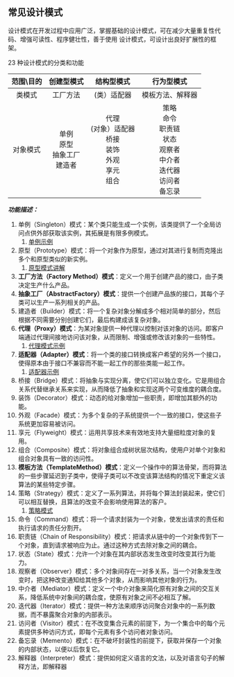 ## 常见设计模式
   设计模式在开发过程中应用广泛，掌握基础的设计模式，可在减少大量重复性代码、增强可读性、程序健壮性，善于使用
   设计模式，可设计出良好扩展性的框架。
   
   23 种设计模式的分类和功能
   
   |范围\目的	|创建型模式|结构型模式|行为型模式
   |:---:|:---:|:---:|:---:
   类模式|工厂方法|(类）适配器|模板方法、解释器
   对象模式|单例<br>原型<br>抽象工厂<br>建造者|代理<br>(对象）适配器<br>桥接<br>装饰<br>外观<br>享元<br>组合|策略<br>命令<br>职责链<br>状态<br>观察者<br>中介者<br>迭代器<br>访问者<br>备忘录

   ***功能描述：***
   1. 单例（Singleton）模式：某个类只能生成一个实例，该类提供了一个全局访问点供外部获取该实例，其拓展是有限多例模式。
        1. [单例示例](README-singleton.md)
   2. 原型（Prototype）模式：将一个对象作为原型，通过对其进行复制而克隆出多个和原型类似的新实例。
        1. [原型模式讲解](README-prototype.md)
   3. **工厂方法（Factory Method）模式**：定义一个用于创建产品的接口，由子类决定生产什么产品。
   4. **抽象工厂（AbstractFactory）模式**：提供一个创建产品族的接口，其每个子类可以生产一系列相关的产品。
   5. 建造者（Builder）模式：将一个复杂对象分解成多个相对简单的部分，然后根据不同需要分别创建它们，最后构建成该复杂对象。
   6. **代理（Proxy）模式**：为某对象提供一种代理以控制对该对象的访问。即客户端通过代理间接地访问该对象，从而限制、增强或修改该对象的一些特性。
        1. [代理模式示例](README-proxy.md)
   7. **适配器（Adapter）模式**：将一个类的接口转换成客户希望的另外一个接口，使得原本由于接口不兼容而不能一起工作的那些类能一起工作。
        1. [适配器示例](README-adapter.md)
   8. 桥接（Bridge）模式：将抽象与实现分离，使它们可以独立变化。它是用组合关系代替继承关系来实现，从而降低了抽象和实现这两个可变维度的耦合度。
   9. 装饰（Decorator）模式：动态的给对象增加一些职责，即增加其额外的功能。
   10. 外观（Facade）模式：为多个复杂的子系统提供一个一致的接口，使这些子系统更加容易被访问。
   11. 享元（Flyweight）模式：运用共享技术来有效地支持大量细粒度对象的复用。
   12. 组合（Composite）模式：将对象组合成树状层次结构，使用户对单个对象和组合对象具有一致的访问性。
   13. **模板方法（TemplateMethod）模式**：定义一个操作中的算法骨架，而将算法的一些步骤延迟到子类中，使得子类可以不改变该算法结构的情况下重定义该算法的某些特定步骤。
   14. 策略（Strategy）模式：定义了一系列算法，并将每个算法封装起来，使它们可以相互替换，且算法的改变不会影响使用算法的客户。
        1. [策略模式](README-strategy.md)
   15. 命令（Command）模式：将一个请求封装为一个对象，使发出请求的责任和执行请求的责任分割开。
   16. 职责链（Chain of Responsibility）模式：把请求从链中的一个对象传到下一个对象，直到请求被响应为止。通过这种方式去除对象之间的耦合。
   17. 状态（State）模式：允许一个对象在其内部状态发生改变时改变其行为能力。
   18. 观察者（Observer）模式：多个对象间存在一对多关系，当一个对象发生改变时，把这种改变通知给其他多个对象，从而影响其他对象的行为。
   19. 中介者（Mediator）模式：定义一个中介对象来简化原有对象之间的交互关系，降低系统中对象间的耦合度，使原有对象之间不必相互了解。
   20. 迭代器（Iterator）模式：提供一种方法来顺序访问聚合对象中的一系列数据，而不暴露聚合对象的内部表示。
   21. 访问者（Visitor）模式：在不改变集合元素的前提下，为一个集合中的每个元素提供多种访问方式，即每个元素有多个访问者对象访问。
   22. 备忘录（Memento）模式：在不破坏封装性的前提下，获取并保存一个对象的内部状态，以便以后恢复它。
   23. 解释器（Interpreter）模式：提供如何定义语言的文法，以及对语言句子的解释方法，即解释器



